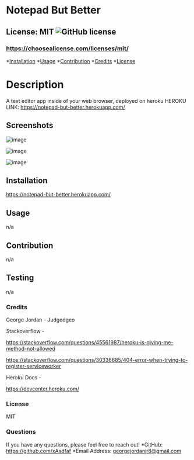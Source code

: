 # Notepad But Better

## License: MIT  ![GitHub license](https://img.shields.io/github/license/Naereen/StrapDown.js.svg)
### https://choosealicense.com/licenses/mit/

*[Installation](#install)
*[Usage](#usage)
*[Contribution](#contribution)
*[Credits](#credit)
*[License](#license)

# Description
A text editor app inside of your web browser, deployed on heroku
HEROKU LINK: https://notepad-but-better.herokuapp.com/
## Screenshots
![image](https://user-images.githubusercontent.com/117489964/235023716-4902c7ce-7d4d-4ef8-8a3a-dc2ef9c77997.png)

![image](https://user-images.githubusercontent.com/117489964/235023879-960747a8-83fb-4899-9228-e1bb0dc6d6b8.png)

![image](https://user-images.githubusercontent.com/117489964/235023973-86fa5f51-2942-4979-88a9-92ed106bef08.png)
## Installation
https://notepad-but-better.herokuapp.com/
## Usage
n/a
## Contribution
n/a
## Testing
n/a
### Credits
George Jordan - Judgedgeo

Stackoverflow - 

https://stackoverflow.com/questions/45561987/heroku-is-giving-me-method-not-allowed

https://stackoverflow.com/questions/30336685/404-error-when-trying-to-register-serviceworker

Heroku Docs - 

https://devcenter.heroku.com/
### License
MIT
### Questions
If you have any questions, please feel free to reach out! 
    *GitHub: https://github.com/xAsdfaf
    *Email Address: georgejordanjr8@gmail.com